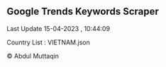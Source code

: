 

## Google Trends Keywords Scraper 
 
Last Update 15-04-2023 , 10:44:09

Country List :
VIETNAM.json



© Abdul Muttaqin 
